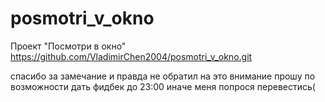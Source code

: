 # posmotri_v_okno
Проект "Посмотри в окно"
https://github.com/VladimirChen2004/posmotri_v_okno.git

спасибо за замечание и правда не обратил на это внимание
прошу по возможности дать фидбек до 23:00
иначе меня попрося перевестись(

